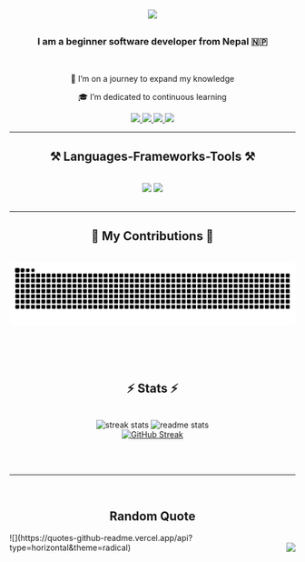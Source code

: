 <h1 align="center">
    <img src="https://readme-typing-svg.herokuapp.com/?font=Righteous&size=35&center=true&vCenter=true&width=500&height=70&duration=4000&lines=Hi+There!+👋;+I'm+Amrit+R.+Magar!;" />
</h1>

<h3 align="center">I am a beginner software developer from Nepal 🇳🇵</h3>

<br/>

<div align="center">
 
 🚀 I’m on a journey to expand my knowledge

🎓 I’m dedicated to continuous learning
 </div>

<div align="center"> 
  <a href="mailto:arokahamagar92@gmail.com">
    <img src="https://img.shields.io/badge/Gmail-333333?style=for-the-badge&logo=gmail&logoColor=red" />
  </a>
  <a href="https://www.linkedin.com/in/amrit-r-magar-5949b0212">
    <img src="https://img.shields.io/badge/LinkedIn-0077B5?style=for-the-badge&logo=linkedin&logoColor=white" />
  </a>
  <a href="https://www.facebook.com/profile.php?id=100078173211508" >
     <img src="https://img.shields.io/badge/Facebook-1877F2?style=for-the-badge&logo=facebook&logoColor=white" /> 
  </a>
  <a href="https://www.instagram.com/amrit_r._magar" >
     <img src="https://img.shields.io/badge/Instagram-E4405F?style=for-the-badge&logo=instagram&logoColor=white" /> 
  </a>

</div>

 <hr/>

 <h2 align="center">⚒️ Languages-Frameworks-Tools ⚒️</h2>
<br/>
<div align="center">
    <img src="https://skillicons.dev/icons?i=react,bootstrap,html,css,vscode,github,figma,tailwind,git,linux" />
    <img src="https://skillicons.dev/icons?i=nodejs,javascript,typescript,express,mongodb,c,java,nextjs,mysql,php,postgres" /><br>
</div>

<br/>
<hr/>

<div align="center">
  <h2>🐍 My Contributions 🐍</h2>
  <br>
  <img alt="snake eating my contributions" src="https://raw.githubusercontent.com/AmritRMagar/AmritRMagar/output/github-contribution-grid-snake.svg" />
  
  <br/><br/><br/>
</div>


<h2 align="center">⚡ Stats ⚡</h2>
<br>
<div align=center>
  <img width=390 src="https://github-readme-streak-stats.vercel.app/?user=AmritRMagar&count_private=true&theme=react&border_radius=10" alt="streak stats"/>
  <img width=390 src="https://github-readme-stats.vercel.app/api?username=AmritRMagar&count_private=true&show_icons=true&theme=react&rank_icon=github&border_radius=10" alt="readme stats" />
  <br/>
<a href="https://git.io/streak-stats"><img src="https://streak-stats.demolab.com?user=AmritRMagar&theme=gruvbox&hide_border=true&background=522121&fire=FF7F1E" alt="GitHub Streak" /></a>

</div>

<br/><br/>

<hr/>

<br/>

<h2 align="center"> Random Quote </h2>
![](https://quotes-github-readme.vercel.app/api?type=horizontal&theme=radical)

<img align="right" src="https://visitor-badge.laobi.icu/badge?page_id=AmritRMagar.AmritRMagar" />
